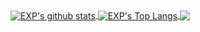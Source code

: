 

<!-- Create By https://github.com/anuraghazra/github-readme-stats 

[![EXP's github stats](https://github-readme-stats.vercel.app/api?username=lyy289065406&count_private=true&show_icons=true&theme=radical)](https://exp-blog.com)

[![EXP's Top Langs](https://github-readme-stats.vercel.app/api/top-langs/?username=lyy289065406&layout=compact&theme=cobalt&hide=HTML)](https://exp-blog.com)

-->


<a href="https://exp-blog.com">
  <img align="center" src="https://github-readme-stats.vercel.app/api?username=lyy289065406&count_private=true&show_icons=true&theme=radical" alt="EXP's github stats" />
</a>
<a href="https://exp-blog.com">
  <img align="center" src="https://github-readme-stats.vercel.app/api/top-langs/?username=lyy289065406&layout=compact&theme=radical&hide=HTML" alt="EXP's Top Langs" />
</a>

<a href="https://github.com/lyy289065406/re0-web">
  <img align="center" src="https://github-readme-stats.vercel.app/api/pin/?username=lyy289065406&repo=re0-web&theme=cobalt" />
</a>    


<!--
### Hi there 👋

**lyy289065406/lyy289065406** is a ✨ _special_ ✨ repository because its `README.md` (this file) appears on your GitHub profile.

Here are some ideas to get you started:

- 🔭 I’m currently working on ...
- 🌱 I’m currently learning ...
- 👯 I’m looking to collaborate on ...
- 🤔 I’m looking for help with ...
- 💬 Ask me about ...
- 📫 How to reach me: ...
- 😄 Pronouns: ...
- ⚡ Fun fact: ...



https://my.oschina.net/u/2446442/blog/4422846
https://juejin.im/post/6857655197020356621
https://simonwillison.net/2020/Jul/10/self-updating-profile-readme/
https://github.com/lyy289065406/gautamkrishnar
https://github.com/lyy289065406/simonw
-->



